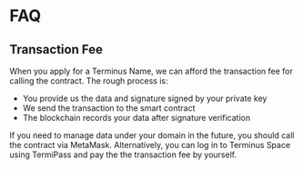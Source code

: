 # FAQ

## Transaction Fee

When you apply for a Terminus Name, we can afford the transaction fee for calling the contract. The rough process is:

- You provide us the data and signature signed by your private key
- We send the transaction to the smart contract
- The blockchain records your data after signature verification

If you need to manage data under your domain in the future, you should call the contract via MetaMask. Alternatively, you can log in to Terminus Space using TermiPass and pay the the transaction fee by yourself.
